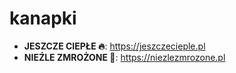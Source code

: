 # kanapki

- **JESZCZE CIEPŁE 🔥**: https://jeszczecieple.pl
- **NIEŹLE ZMROŻONE 🥶**: https://niezlezmrozone.pl
